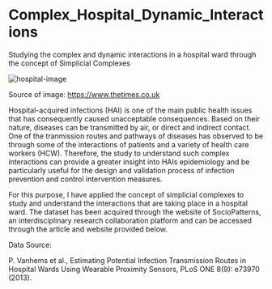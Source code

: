 # Complex_Hospital_Dynamic_Interactions
Studying the complex and dynamic interactions in a hospital ward through the concept of Simplicial Complexes

![hospital-image](https://www.thetimes.co.uk/imageserver/image/%2Fmethode%2Ftimes%2Fprod%2Fweb%2Fbin%2F8ca0aa76-24b6-11e9-b782-40e94f317da5.jpg?crop=3134%2C1763%2C0%2C163)

Source of image: https://www.thetimes.co.uk


Hospital-acquired infections (HAI) is one of the main public health issues that has consequently caused unacceptable consequences. Based on their nature, diseases can be transmitted by air, or direct and indirect contact. One of the tranmission routes and pathways of diseases has observed to be through some of the interactions of patients and a variety of health care workers (HCW). Therefore, the study to understand such complex interactions can provide a greater insight into HAIs epidemiology and be particularly useful for the design and validation process of infection prevention and control intervention measures.


For this purpose, I have applied the concept of simplicial complexes to study and understand the interactions that are taking place in a hospital ward. The dataset has been acquired through the website of SocioPatterns, an interdisciplinary research collaboration platform and can be accessed through the article and website provided below.

Data Source:

P. Vanhems et al., Estimating Potential Infection Transmission Routes in Hospital Wards Using Wearable Proximity Sensors, PLoS ONE 8(9): e73970 (2013). 
